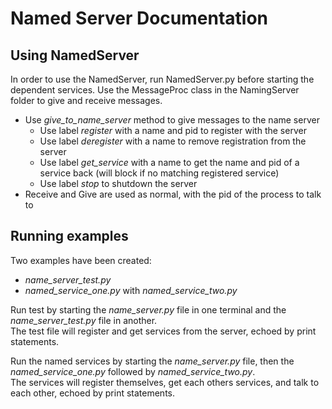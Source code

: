 # Named Server Documentation

## Using NamedServer

In order to use the NamedServer, run NamedServer.py before starting the dependent services.
Use the MessageProc class in the NamingServer folder to give and receive messages.

 - Use *give_to_name_server* method to give messages to the name server
   - Use label *register* with a name and pid to register with the server
   - Use label *deregister* with a name to remove registration from the server
   - Use label *get_service* with a name to get the name and pid of a service back (will block if no matching registered service)
   - Use label *stop* to shutdown the server
 - Receive and Give are used as normal, with the pid of the process to talk to

## Running examples

Two examples have been created:
 - *name_server_test.py*
 - *named_service_one.py* with *named_service_two.py*

Run test by starting the *name_server.py* file in one terminal and the *name_server_test.py* file in another.  
The test file will register and get services from the server, echoed by print statements.

Run the named services by starting the *name_server.py* file, then the *named_service_one.py* followed by *named_service_two.py*.  
The services will register themselves, get each others services, and talk to each other, echoed by print statements.

